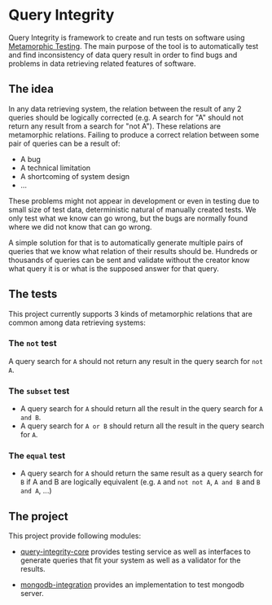 # Query Integrity
Query Integrity is framework to create and run tests on software using [Metamorphic Testing](https://en.wikipedia.org/wiki/Metamorphic_testing).
The main purpose of the tool is to automatically test and find inconsistency of data query result in order to find bugs 
and problems in data retrieving related features of software.

## The idea

In any data retrieving system, the relation between the result of any 2 queries should be logically corrected 
(e.g. A search for "A" should not return any result from a search for "not A"). 
These relations are metamorphic relations.
Failing to produce a correct relation between some pair of queries can be a result of:
- A bug
- A technical limitation
- A shortcoming of system design
- ...

These problems might not appear in development or even in testing due to small size of test data, deterministic natural
of manually created tests. We only test what we know can go wrong, but the bugs are normally found where we did not know
that can go wrong.

A simple solution for that is to automatically generate multiple pairs of queries that we know what relation of their
results should be. Hundreds or thousands of queries can be sent and validate without the creator know what query it is 
or what is the supposed answer for that query.

## The tests

This project currently supports 3 kinds of metamorphic relations that are common among data retrieving systems:

### The `not` test

A query search for `A` should not return any result in the query search for `not A`.

### The `subset` test

- A query search for `A` should return all the result in the query search for `A and B`.
- A query search for `A or B` should return all the result in the query search for `A`. 

### The `equal` test

- A query search for `A` should return the same result as a query search for `B` if A and B are logically equivalent 
(e.g. `A` and `not not A`, `A and B` and `B and A`, ...)

## The project

This project provide following modules:

- [query-integrity-core](/query-integrity-core) provides testing service as well as interfaces to generate queries that
fit your system as well as a validator for the results.

- [mongodb-integration](/mongodb-integration) provides an implementation to test mongodb server.